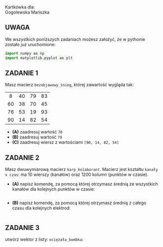 Kartkówka dla:  
Gogolewska Mariszka

## UWAGA
We wszystkich poniższych zadaniach możesz założyć, że w pythonie zostało już uruchomione:
```python
import numpy as np
import matplotlib.pyplot as plt
```

## ZADANIE 1  

Masz macierz `bezobjawowy_śnieg`, której zawartość wygląda tak:
<table>
<tr>
<td align="center"> 8 </td>
<td align="center"> 40 </td>
<td align="center"> 79 </td>
<td align="center"> 83 </td>
</tr>
<tr>
<td align="center"> 60 </td>
<td align="center"> 38 </td>
<td align="center"> 70 </td>
<td align="center"> 45 </td>
</tr>
<tr>
<td align="center"> 76 </td>
<td align="center"> 53 </td>
<td align="center"> 19 </td>
<td align="center"> 93 </td>
</tr>
<tr>
<td align="center"> 90 </td>
<td align="center"> 14 </td>
<td align="center"> 82 </td>
<td align="center"> 54 </td>
</tr>
</table>

* **(A)** zaadresuj wartość `70`
* **(B)** zaadresuj wartość `79`
* **(C)** zaadresuj wiersz z wartościami `[90, 14, 82, 54]`

## ZADANIE 2  

Masz dwuwymiarową macierz `karp_kolaborant`. Macierz jest kształtu `kanały x czas`: ma 10 wierszy (kanałów) oraz 1200 kolumn (punktów w czasie).
* **(A)** napisz komendę, za pomocą której otrzymasz średnią ze wszystkich kanałów dla kolejnych punktów w czasie:
```

```
* **(B)** napisz komendę, za pomocą której otrzymasz średnią z całego czasu dla kolejnych elektrod:
```

```

## ZADANIE 3  

utwórz wektor z listy: `ociężała_bombka`:
```

```

